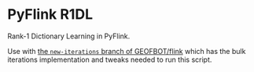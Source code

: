 # PyFlink R1DL

Rank-1 Dictionary Learning in PyFlink.

Use with [the `new-iterations` branch of GEOFBOT/flink](https://github.com/GEOFBOT/flink/tree/new-iterations) which has the bulk iterations implementation and tweaks needed to run this script.
